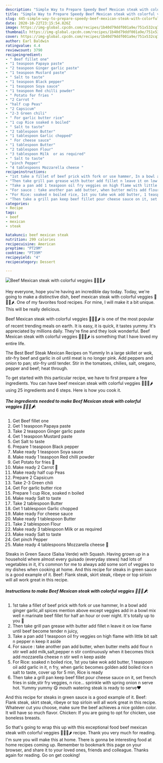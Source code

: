 ```yaml
---
description: "Simple Way to Prepare Speedy Beef Mexican steak with colorful veggies 🥬🥕🥑🌶️"
title: "Simple Way to Prepare Speedy Beef Mexican steak with colorful veggies 🥬🥕🥑🌶️"
slug: 445-simple-way-to-prepare-speedy-beef-mexican-steak-with-colorful-veggies
date: 2020-10-22T23:15:54.826Z
image: https://img-global.cpcdn.com/recipes/1b40d79ddf001a9e/751x532cq70/beef-mexican-steak-with-colorful-veggies-🥬🥕🥑🌶️-recipe-main-photo.jpg
thumbnail: https://img-global.cpcdn.com/recipes/1b40d79ddf001a9e/751x532cq70/beef-mexican-steak-with-colorful-veggies-🥬🥕🥑🌶️-recipe-main-photo.jpg
cover: https://img-global.cpcdn.com/recipes/1b40d79ddf001a9e/751x532cq70/beef-mexican-steak-with-colorful-veggies-🥬🥕🥑🌶️-recipe-main-photo.jpg
author: Earl Baldwin
ratingvalue: 4.4
reviewcount: 3790
recipeingredient:
- " Beef fillet one"
- "1 teaspoon Papaya paste"
- "2 teaspoon Ginger garlic paste"
- "1 teaspoon Mustard paste"
- " Salt to taste"
- "1 teaspoon Black pepper"
- "1 teaspoon Soya sauce"
- "1 teaspoon Red chilli powder"
- " Potato for fries "
- "2 Carrot "
- "half cup Peas"
- "2 Capsicum"
- "2-3 Green chili"
- " For garlic butter rice"
- "1 cup Rice soaked n boiled"
- " Salt to taste"
- "2 tablespoon Butter"
- "1 tablespoon Garlic chopped"
- " For cheese sauce"
- "1 tablespoon Butter"
- "2 tablespoon Flour"
- "3 tablespoon Milk  or as required"
- " Salt to taste"
- "pinch Pepper"
- "4 tablespoons Mozzarella cheese "
recipeinstructions:
- "1st take a fillet of beef prick with fork or use hammer, In a bowl add ginger garlic,all spices mention above except veggies add in a bowl mix well n marinate beef fillet for half an hour or over night. It&#39;s totally up to you 🙂"
- "Then take grill pan grease with butter add fillet n leave it on low flame until beef become tender n juicy,"
- "Take a pan add 1 teaspoon oil fry veggies on high flame with little bit salt n pepper n keep it aside"
- "For sauce : take another pan add butter, when butter melts add flour n stir well add milk,salt,pepper n stir continuously when it becomes thick add mozzarella cheese n stir well n keep aside"
- "For Rice: soaked n boiled rice, 1st you take wok add butter, 1 teaspoon oil add garlic in it, n fry, when garlic becomes golden add boiled rice n salt to taste, cover up for 5 min, Rice is ready"
- "Then take a grill pan keep beef fillet pour cheese sauce on it, set french fries in side,stir fry veggies, n rice... sprinkle with spring onion n serve hot. Yummy yummy 😋 mouth watering steak is ready to serve♥️"
categories:
- Recipe
tags:
- beef
- mexican
- steak

katakunci: beef mexican steak 
nutrition: 299 calories
recipecuisine: American
preptime: "PT29M"
cooktime: "PT39M"
recipeyield: "4"
recipecategory: Dessert

---
```



![Beef Mexican steak with colorful veggies 🥬🥕🥑🌶️](https://img-global.cpcdn.com/recipes/1b40d79ddf001a9e/751x532cq70/beef-mexican-steak-with-colorful-veggies-🥬🥕🥑🌶️-recipe-main-photo.jpg)

Hey everyone, hope you're having an incredible day today. Today, we're going to make a distinctive dish, beef mexican steak with colorful veggies 🥬🥕🥑🌶️. One of my favorites food recipes. For mine, I will make it a bit unique. This will be really delicious.

Beef Mexican steak with colorful veggies 🥬🥕🥑🌶️ is one of the most popular of recent trending meals on earth. It is easy, it is quick, it tastes yummy. It's appreciated by millions daily. They're fine and they look wonderful. Beef Mexican steak with colorful veggies 🥬🥕🥑🌶️ is something that I have loved my entire life.

The Best Beef Steak Mexican Recipes on Yummly In a large skillet or wok, stir-fry beef and garlic in oil until meat is no longer pink. Add peppers and onion to pan; stir-fry until tender. Stir in the tomatoes, chilies, salt, oregano, pepper and beef; heat through.


To get started with this particular recipe, we have to first prepare a few ingredients. You can have beef mexican steak with colorful veggies 🥬🥕🥑🌶️ using 25 ingredients and 6 steps. Here is how you cook it.

<!--inarticleads1-->

##### The ingredients needed to make Beef Mexican steak with colorful veggies 🥬🥕🥑🌶️:

1. Get  Beef fillet one
1. Get 1 teaspoon Papaya paste
1. Take 2 teaspoon Ginger garlic paste
1. Get 1 teaspoon Mustard paste
1. Get  Salt to taste
1. Prepare 1 teaspoon Black pepper
1. Make ready 1 teaspoon Soya sauce
1. Make ready 1 teaspoon Red chilli powder
1. Get  Potato for fries 🍟
1. Make ready 2 Carrot 🥕
1. Make ready half cup Peas
1. Prepare 2 Capsicum
1. Take 2-3 Green chili
1. Get  For garlic butter rice
1. Prepare 1 cup Rice, soaked n boiled
1. Make ready  Salt to taste
1. Take 2 tablespoon Butter
1. Get 1 tablespoon Garlic chopped
1. Make ready  For cheese sauce
1. Make ready 1 tablespoon Butter
1. Take 2 tablespoon Flour
1. Make ready 3 tablespoon Milk  or as required
1. Make ready  Salt to taste
1. Get pinch Pepper
1. Make ready 4 tablespoons Mozzarella cheese 🧀


Steaks in Green Sauce (Salsa Verde) with Squash. Having grown up in a household where almost every guisado (everyday stews) had lots of vegetables in it, it&#39;s common for me to always add some sort of veggies to my dishes when cooking at home. And this recipe for steaks in green sauce is a good example of it. Beef: Flank steak, skirt steak, ribeye or top sirloin will all work great in this recipe. 

<!--inarticleads2-->

##### Instructions to make Beef Mexican steak with colorful veggies 🥬🥕🥑🌶️:

1. 1st take a fillet of beef prick with fork or use hammer, In a bowl add ginger garlic,all spices mention above except veggies add in a bowl mix well n marinate beef fillet for half an hour or over night. It&#39;s totally up to you 🙂
1. Then take grill pan grease with butter add fillet n leave it on low flame until beef become tender n juicy,
1. Take a pan add 1 teaspoon oil fry veggies on high flame with little bit salt n pepper n keep it aside
1. For sauce : take another pan add butter, when butter melts add flour n stir well add milk,salt,pepper n stir continuously when it becomes thick add mozzarella cheese n stir well n keep aside
1. For Rice: soaked n boiled rice, 1st you take wok add butter, 1 teaspoon oil add garlic in it, n fry, when garlic becomes golden add boiled rice n salt to taste, cover up for 5 min, Rice is ready
1. Then take a grill pan keep beef fillet pour cheese sauce on it, set french fries in side,stir fry veggies, n rice... sprinkle with spring onion n serve hot. Yummy yummy 😋 mouth watering steak is ready to serve♥️


And this recipe for steaks in green sauce is a good example of it. Beef: Flank steak, skirt steak, ribeye or top sirloin will all work great in this recipe. Whatever cut you choose, make sure the beef achieves a nice golden color. It will have so much flavor. Chicken: If you are going to opt for chicken, use boneless breasts. 

So that's going to wrap this up with this exceptional food beef mexican steak with colorful veggies 🥬🥕🥑🌶️ recipe. Thank you very much for reading. I'm sure you will make this at home. There is gonna be interesting food at home recipes coming up. Remember to bookmark this page on your browser, and share it to your loved ones, friends and colleague. Thanks again for reading. Go on get cooking!
